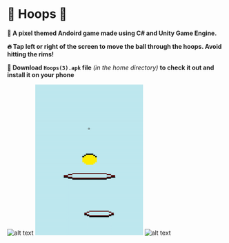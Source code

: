# 🏀 Hoops 🏀 

**🚀 A pixel themed Andoird game made using C# and Unity Game Engine.**

**🔥 Tap left or right of the screen to move the ball through the hoops. Avoid hitting the rims!**

**👀 Download `Hoops(3).apk` file** *(in the home directory)* **to check it out and install it on your phone**

<img src="http://safwanhossain.com/images/Hoops-1.jpg" alt="alt text" width="250" height="350"> <img src="Hoops-Game-Video-GIF.gif" alt="alt text" width="250" height="350"> <img src="http://safwanhossain.com/images/Hoops-2.jpg" alt="alt text" width="250" height="350"> 
